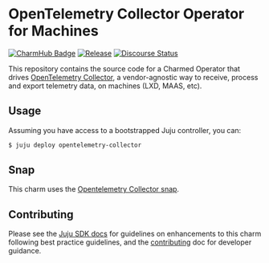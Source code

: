 # OpenTelemetry Collector Operator for Machines

[![CharmHub Badge](https://charmhub.io/opentelemetry-collector/badge.svg)](https://charmhub.io/opentelemetry-collector)
[![Release](https://github.com/canonical/opentelemetry-collector-operator/actions/workflows/release.yaml/badge.svg)](https://github.com/canonical/opentelemetry-collector-k8s-operator/actions/workflows/release.yaml)
[![Discourse Status](https://img.shields.io/discourse/status?server=https%3A%2F%2Fdiscourse.charmhub.io&style=flat&label=CharmHub%20Discourse)](https://discourse.charmhub.io)

This repository contains the source code for a Charmed Operator that drives [OpenTelemetry Collector](https://github.com/open-telemetry/opentelemetry-collector), a vendor-agnostic way to receive, process and export telemetry data, on machines (LXD, MAAS, etc).

## Usage

Assuming you have access to a bootstrapped Juju controller, you can:

```bash
$ juju deploy opentelemetry-collector
```

## Snap

This charm uses the [Opentelemetry Collector snap](https://github.com/canonical/opentelemetry-collector-snap/).

## Contributing

Please see the [Juju SDK docs](https://juju.is/docs/sdk) for guidelines on enhancements to this charm following best practice guidelines, and the [contributing](https://github.com/canonical/opentelemetry-collector-k8s-operator/blob/main/CONTRIBUTING.md) doc for developer guidance.

